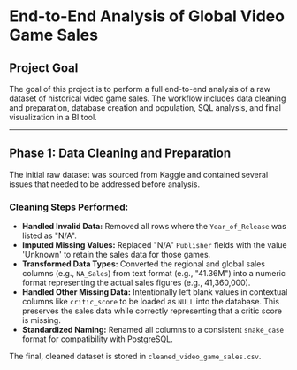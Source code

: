 # End-to-End Analysis of Global Video Game Sales

## Project Goal
The goal of this project is to perform a full end-to-end analysis of a raw dataset of historical video game sales. The workflow includes data cleaning and preparation, database creation and population, SQL analysis, and final visualization in a BI tool.

***

## Phase 1: Data Cleaning and Preparation

The initial raw dataset was sourced from Kaggle and contained several issues that needed to be addressed before analysis.

### Cleaning Steps Performed:
* **Handled Invalid Data:** Removed all rows where the `Year_of_Release` was listed as "N/A".
* **Imputed Missing Values:** Replaced "N/A" `Publisher` fields with the value 'Unknown' to retain the sales data for those games.
* **Transformed Data Types:** Converted the regional and global sales columns (e.g., `NA_Sales`) from text format (e.g., "41.36M") into a numeric format representing the actual sales figures (e.g., 41,360,000).
* **Handled Other Missing Data:** Intentionally left blank values in contextual columns like `critic_score` to be loaded as `NULL` into the database. This preserves the sales data while correctly representing that a critic score is missing.
* **Standardized Naming:** Renamed all columns to a consistent `snake_case` format for compatibility with PostgreSQL.

The final, cleaned dataset is stored in `cleaned_video_game_sales.csv`.